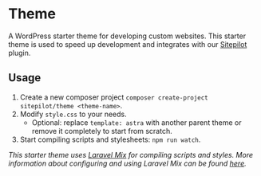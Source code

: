 # Theme

A WordPress starter theme for developing custom websites. This starter theme is used to speed up development and integrates with our [Sitepilot](https://github.com/sitepilot/sitepilot) plugin.

## Usage

1. Create a new composer project `composer create-project sitepilot/theme <theme-name>`.
2. Modify `style.css` to your needs.
   - Optional: replace `template: astra` with another parent theme or remove it completely to start from scratch.
3. Start compiling scripts and stylesheets: `npm run watch`.

_This starter theme uses [Laravel Mix](https://laravel-mix.com/) for compiling scripts and styles. More information about configuring and using Laravel Mix can be found [here](https://laravel-mix.com/docs/6.0/installation)._
